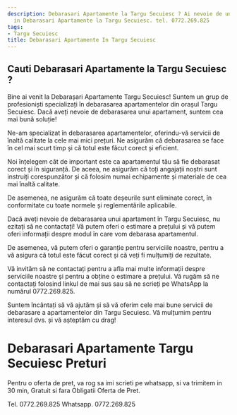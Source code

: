 ```yaml
---
description: Debarasari Apartamente la Targu Secuiesc ? Ai nevoie de un profesionist
  in Debarasari Apartamente la Targu Secuiesc. tel. 0772.269.825
tags:
- Targu Secuiesc
title: Debarasari Apartamente In Targu Secuiesc
---
```



## Cauti Debarasari Apartamente la Targu Secuiesc ?

Bine ai venit la Debarașari Apartamente Targu Secuiesc! Suntem un grup de profesioniști specializați în debarasarea apartamentelor din orașul Targu Secuiesc. Dacă aveți nevoie de debarasarea unui apartament, suntem cea mai bună soluție!

Ne-am specializat în debarasarea apartamentelor, oferindu-vă servicii de înaltă calitate la cele mai mici prețuri. Ne asigurăm că debarasarea se face în cel mai scurt timp și că totul este făcut corect și eficient.

Noi înțelegem cât de important este ca apartamentul tău să fie debarasat corect și în siguranță. De aceea, ne asigurăm că toți angajații noștri sunt instruiți corespunzător și că folosim numai echipamente și materiale de cea mai înaltă calitate.

De asemenea, ne asigurăm că toate deșeurile sunt eliminate corect, în conformitate cu toate normele și reglementările aplicabile.

Dacă aveți nevoie de debarasarea unui apartament în Targu Secuiesc, nu ezitați să ne contactați! Vă putem oferi o estimare a prețului și vă putem oferi informații despre modul în care vom debarasa apartamentul.

De asemenea, vă putem oferi o garanție pentru serviciile noastre, pentru a vă asigura că totul este făcut corect și că veți fi mulțumiți de rezultate.

Vă invităm să ne contactați pentru a afla mai multe informații despre serviciile noastre și pentru a obține o estimare a prețului. Vă rugăm să ne contactați folosind linkul de mai sus sau să ne scrieți pe WhatsApp la numărul 0772.269.825.

Suntem încântați să vă ajutăm și să vă oferim cele mai bune servicii de debarasare a apartamentelor din Targu Secuiesc. Vă mulțumim pentru interesul dvs. și vă așteptăm cu drag!

# Debarasari Apartamente Targu Secuiesc Preturi
Pentru o oferta de pret, va rog sa imi scrieti pe whatsapp, si va trimitem in 30 min, Gratuit si fara Obligatii Oferta de Pret.

Tel. 0772.269.825
Whatsapp. 0772.269.825